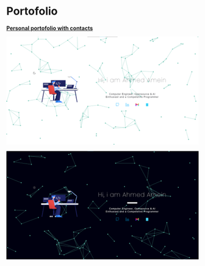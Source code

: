 # Portofolio

[**Personal portofolio with contacts**](https://https://djangodissilent.github.io)

![Alt text](assets/example-light.png "Title")

![Alt text](assets/example-dark.png "Title")

